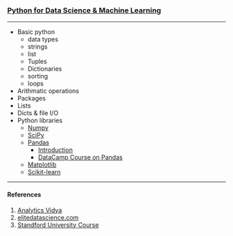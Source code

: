 ### **[Python for Data Science & Machine Learning](https://www.analyticsvidhya.com/learning-paths-data-science-business-analytics-business-intelligence-big-data/learning-path-data-science-python/)**

---

- Basic python
  - data types
  - strings
  - list
  - Tuples
  - Dictionaries
  - sorting
  - loops
- Arithmatic operations
- Packages
- Lists
- Dicts & file I/O
- Python libraries
  - [Numpy](http://wiki.scipy.org/Tentative_NumPy_Tutorial)
  - [SciPy](https://docs.scipy.org/doc/scipy/reference/tutorial/)
  - [Pandas](http://pandas.pydata.org/pandas-docs/stable/10min.html)
    - [Introduction](http://www.gregreda.com/2013/10/26/intro-to-pandas-data-structures/)
    - [DataCamp Course on Pandas](https://www.datacamp.com/courses/pandas-foundations)
  - [Matplotlib](http://nbviewer.jupyter.org/github/jrjohansson/scientific-python-lectures/blob/master/Lecture-4-Matplotlib.ipynb)
  - [Scikit-learn](https://www.analyticsvidhya.com/blog/2015/01/scikit-learn-python-machine-learning-tool/)

---

#### References

1. [Analytics Vidya](https://www.analyticsvidhya.com/blog/2016/01/complete-tutorial-learn-data-science-python-scratch-2/)
2. [elitedatascience.com](https://elitedatascience.com/learn-python-for-data-science)
3. [Standford University Course](https://see.stanford.edu/Course/CS229)
